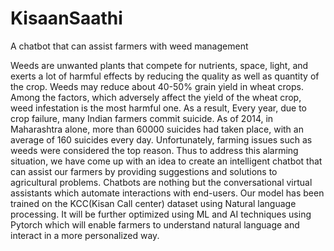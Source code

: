 # KisaanSaathi
A chatbot that can assist farmers with weed management

Weeds are unwanted plants that compete for nutrients, space, light, and exerts a lot of harmful effects by reducing the quality as well as quantity of the crop.
Weeds may reduce about 40-50% grain yield in wheat crops. Among the factors, which adversely affect the yield of the wheat crop, weed infestation is the most harmful one.
As a result, Every year, due to crop failure, many Indian farmers commit suicide. As of 2014, in Maharashtra alone, more than 60000 suicides had taken place, with an average of 160 suicides every day. Unfortunately, farming issues such as weeds were considered the top reason.
Thus to address this alarming situation, we have come up with an idea to create an intelligent chatbot that can assist our farmers by providing suggestions and solutions to agricultural problems.
Chatbots are nothing but the conversational virtual assistants which automate interactions with end-users. Our model has been trained on the KCC(Kisan Call center) dataset using Natural language processing. It will be further optimized using ML and AI techniques using Pytorch which will enable farmers to understand natural language and interact in a more personalized way.
